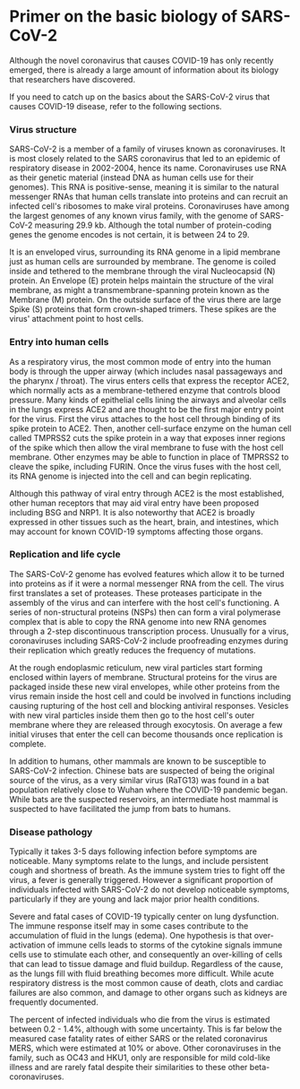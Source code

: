 # Primer on the basic biology of SARS-CoV-2

Although the novel coronavirus that causes COVID-19 has only recently emerged, there is
already a large amount of information about its biology that researchers have discovered.

If you need to catch up on the basics about the SARS-CoV-2 virus that causes COVID-19 disease,
refer to the following sections.

### Virus structure

SARS-CoV-2 is a member of a family of viruses known as coronaviruses. It is most closely related
to the SARS coronavirus that led to an epidemic of respiratory disease in 2002-2004, hence its 
name. Coronaviruses use RNA as their genetic material (instead DNA as human cells use for their genomes).
This RNA is positive-sense, meaning it is similar to the natural messenger RNAs that human cells translate 
into proteins and can recruit an infected cell's ribosomes to make viral proteins. Coronaviruses have
among the largest genomes of any known virus family, with the genome of SARS-CoV-2 measuring 29.9 kb.
Although the total number of protein-coding genes the genome encodes is not certain, it is between 24 to 29. 

It is an enveloped virus, surrounding its RNA genome in a lipid membrane just as human cells are surrounded 
by membrane. The genome is coiled inside and tethered to the membrane through the viral Nucleocapsid (N) 
protein. An Envelope (E) protein helps maintain the structure of the viral membrane, as might a transmembrane-spanning
protein known as the Membrane (M) protein. On the outside surface of the virus there are large Spike (S) 
proteins that form crown-shaped trimers. These spikes are the virus' attachment point to host cells.


### Entry into human cells

As a respiratory virus, the most common mode of entry into the human body is through the upper
airway (which includes nasal passageways and the pharynx / throat). The virus enters
cells that express the receptor ACE2, which normally acts as a membrane-tethered enzyme that controls
blood pressure. Many kinds of epithelial cells lining the airways and alveolar cells in the lungs express 
ACE2 and are thought to be the first major entry point for the virus. First the virus attaches to the host cell through
binding of its spike protein to ACE2. Then, another cell-surface enzyme on the human cell called TMPRSS2 
cuts the spike protein in a way that exposes inner regions of the spike which then allow the viral membrane
to fuse with the host cell membrane. Other enzymes may be able to function in place of TMPRSS2 to cleave the 
spike, including FURIN. Once the virus fuses with the host cell, its RNA genome is injected into the cell
and can begin replicating.

Although this pathway of viral entry through ACE2 is the most established, other human receptors that
may aid viral entry have been proposed including BSG and NRP1. It is also noteworthy that ACE2 is broadly 
expressed in other tissues such as the heart, brain, and intestines, which may account for known COVID-19 
symptoms affecting those organs. 


### Replication and life cycle

The SARS-CoV-2 genome has evolved features which allow it to be turned into proteins as if it
were a normal messenger RNA from the cell. The virus first translates a set of proteases. These
proteases participate in the assembly of the virus and can interfere with the host cell's functioning.
A series of non-structural proteins (NSPs) then can form a viral polymerase complex that 
is able to copy the RNA genome into new RNA genomes through a 2-step discontinuous transcription 
process. Unusually for a virus, coronaviruses including SARS-CoV-2 include proofreading enzymes 
during their replication which greatly reduces the frequency of mutations.

At the rough endoplasmic reticulum, new viral particles start forming enclosed within layers of membrane.
Structural proteins for the virus are packaged inside these new viral envelopes, while other proteins
from the virus remain inside the host cell and could be involved in functions including causing rupturing
of the host cell and blocking antiviral responses. Vesicles with new viral particles inside them then
go to the host cell's outer membrane where they are released through exocytosis. On average a few initial 
viruses that enter the cell can become thousands once replication is complete.

In addition to humans, other mammals are known to be susceptible to SARS-CoV-2 infection. Chinese bats 
are suspected of being the original source of the virus, as a very similar virus (RaTG13) was found in a bat 
population relatively close to Wuhan where the COVID-19 pandemic began. While bats are the suspected 
reservoirs, an intermediate host mammal is suspected to have facilitated the jump from bats to humans. 


### Disease pathology

Typically it takes 3-5 days following infection before symptoms are noticeable. Many symptoms relate to the 
lungs, and include persistent cough and shortness of breath. As the immune system tries to fight off the
virus, a fever is generally triggered. However a significant proportion of individuals infected with SARS-CoV-2
do not develop noticeable symptoms, particularly if they are young and lack major prior health conditions.

Severe and fatal cases of COVID-19 typically center on lung dysfunction. The immune response itself may in some cases
contribute to the accumulation of fluid in the lungs (edema). One hypothesis is that over-activation of immune cells
leads to storms of the cytokine signals immune cells use to stimulate each other, and consequently an over-killing of 
cells that can lead to tissue damage and fluid buildup. Regardless of the cause, as the lungs fill with fluid breathing
becomes more difficult. While acute respiratory distress is the most common cause of death, clots and cardiac failures 
are also common, and damage to other organs such as kidneys are frequently documented.

The percent of infected individuals who die from the virus is estimated between 0.2 - 1.4%, although with some uncertainty. 
This is far below the measured case fatality rates of either SARS or the related coronavirus MERS, which were estimated at 10%
or above. Other coronaviruses in the family, such as OC43 and HKU1, only are responsible for mild cold-like illness and are 
rarely fatal despite their similarities to these other beta-coronaviruses.



